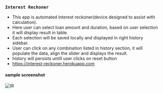 ### `Interest Reckoner`

* This app is automated interest reckoner(device designed to assist with calculation).
* Here user can select loan amount and duration, based on user selection it will display result in table.
* Each selection will be saved locally and displayed in right history sidebar.
* User can click on any combination listed in history section, it will populate the data, align the slider and displays the result.
* history will persists untill user clicks on reset button 
* https://interest-reckoner.herokuapp.com

#### sample screenshot

![IR](https://user-images.githubusercontent.com/54133903/68025383-98e53280-fcd2-11e9-9a18-100a0869edba.PNG)
